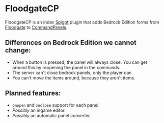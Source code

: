 # FloodgateCP
FloodgateCP is an indev [Spigot](https://www.spigotmc.org/) plugin that adds Bedrock Edition forms from [Floodgate](https://github.com/GeyserMC/Floodgate) to [CommandPanels](https://www.spigotmc.org/resources/command-panels-custom-guis.67788/).

## Differences on Bedrock Edition we cannot change:
- When a button is pressed, the panel will always close. You can get around this by reopening the panel in the commands.
- The server can't close bedrock panels, only the player can.
- You can't move the items around, because they aren't items.
## Planned features:
- `onopen` and `onclose` support for each panel.
- _Possibly_ an ingame editor.
- _Possibly_ an automatic panel converter.

